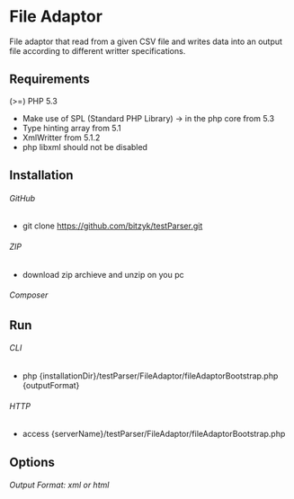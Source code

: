 # File Adaptor

File adaptor that read from a given CSV file and writes data into an output file according to different writter specifications.

## Requirements
(>=) PHP 5.3
- Make use of SPL (Standard PHP Library) -> in the php core from 5.3
- Type hinting array from 5.1
- XmlWritter from 5.1.2
- php libxml should not be disabled

## Installation

###### GitHub
- git clone https://github.com/bitzyk/testParser.git

###### ZIP
- download zip archieve and unzip on you pc



###### Composer

## Run

###### CLI
- php {installationDir}/testParser/FileAdaptor/fileAdaptorBootstrap.php {outputFormat}

###### HTTP
- access {serverName}/testParser/FileAdaptor/fileAdaptorBootstrap.php 

## Options

###### Output Format: xml or html


